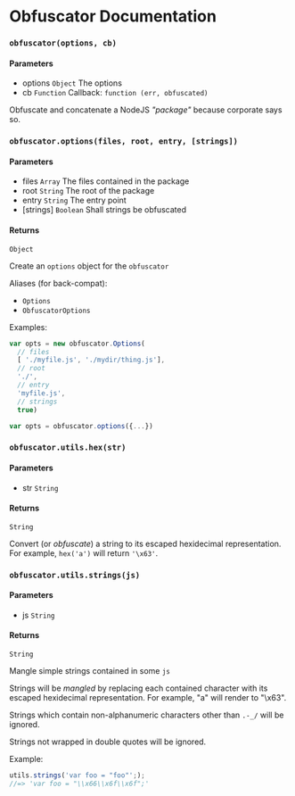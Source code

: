 # Obfuscator Documentation

###  `obfuscator(options, cb)`

#### Parameters

*  options   `Object` The options
*  cb   `Function` Callback: `function (err, obfuscated)`

Obfuscate and concatenate a NodeJS _"package"_
because corporate says so.

###  `obfuscator.options(files, root, entry, [strings])`

#### Parameters

*  files   `Array` The files contained in the package
*  root   `String` The root of the package
*  entry   `String` The entry point
*  [strings]   `Boolean` Shall strings be obfuscated

#### Returns

`Object` 

Create an `options` object for the `obfuscator`

Aliases (for back-compat):

- `Options`
- `ObfuscatorOptions`


Examples:

```js
var opts = new obfuscator.Options(
  // files
  [ './myfile.js', './mydir/thing.js'],
  // root
  './',
  // entry
  'myfile.js',
  // strings
  true)

var opts = obfuscator.options({...})
```

###  `obfuscator.utils.hex(str)`

#### Parameters

*  str   `String` 

#### Returns

`String` 

Convert (or _obfuscate_) a string to its escaped
hexidecimal representation.  For example,
`hex('a')` will return `'\x63'`.

###  `obfuscator.utils.strings(js)`

#### Parameters

*  js   `String` 

#### Returns

`String` 

Mangle simple strings contained in some `js`

Strings will be _mangled_ by replacing each
contained character with its escaped hexidecimal
representation.  For example, "a" will render
to "\x63".

Strings which contain non-alphanumeric characters
other than `.-_/` will be ignored.

Strings not wrapped in double quotes will be ignored.

Example:

```js
utils.strings('var foo = "foo"';);
//=> 'var foo = "\\x66\\x6f\\x6f";'
```

